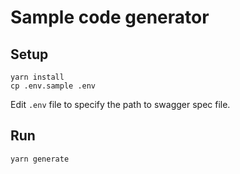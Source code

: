# Sample code generator

## Setup

```
yarn install
cp .env.sample .env
```

Edit `.env` file to specify the path to swagger spec file.


## Run 


```
yarn generate
```
